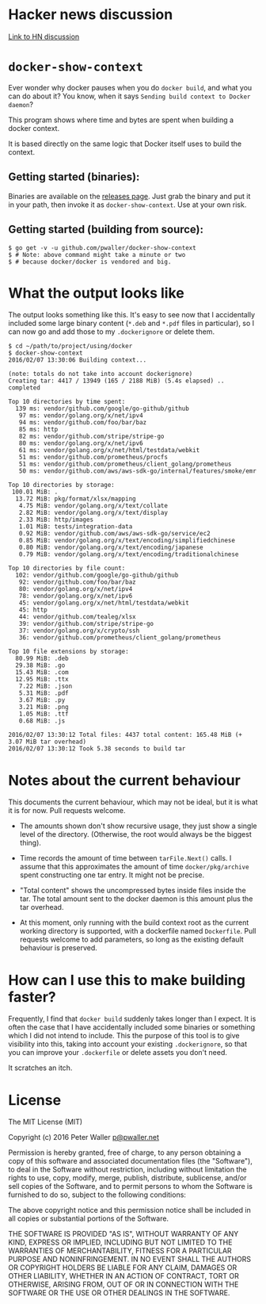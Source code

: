 # Hacker news discussion

[Link to HN discussion](https://news.ycombinator.com/item?id=11052942)

# `docker-show-context`

Ever wonder why docker pauses when you do `docker build`, and what you can do
about it? You know, when it says `Sending build context to Docker daemon`?

This program shows where time and bytes are spent when building a docker context.

It is based directly on the same logic that Docker itself uses to build the
context.

## Getting started (binaries):

Binaries are available on the
[releases page](https://github.com/pwaller/docker-show-context/releases/tag/v1.0).
Just grab the binary and put it in your path, then invoke it as
`docker-show-context`. Use at your own risk.

## Getting started (building from source):

```
$ go get -v -u github.com/pwaller/docker-show-context
$ # Note: above command might take a minute or two
$ # because docker/docker is vendored and big.
```

# What the output looks like

The output looks something like this. It's easy to see now that I accidentally
included some large binary content (`*.deb` and `*.pdf` files in particular),
so I can now go and add those to my `.dockerignore` or delete them.

```
$ cd ~/path/to/project/using/docker
$ docker-show-context
2016/02/07 13:30:06 Building context...

(note: totals do not take into account dockerignore)
Creating tar: 4417 / 13949 (165 / 2188 MiB) (5.4s elapsed) .. completed

Top 10 directories by time spent:
  139 ms: vendor/github.com/google/go-github/github
   97 ms: vendor/golang.org/x/net/ipv4
   94 ms: vendor/github.com/foo/bar/baz
   85 ms: http
   82 ms: vendor/github.com/stripe/stripe-go
   80 ms: vendor/golang.org/x/net/ipv6
   61 ms: vendor/golang.org/x/net/html/testdata/webkit
   51 ms: vendor/github.com/prometheus/procfs
   51 ms: vendor/github.com/prometheus/client_golang/prometheus
   50 ms: vendor/github.com/aws/aws-sdk-go/internal/features/smoke/emr

Top 10 directories by storage:
 100.01 MiB: .
  13.72 MiB: pkg/format/xlsx/mapping
   4.75 MiB: vendor/golang.org/x/text/collate
   2.82 MiB: vendor/golang.org/x/text/display
   2.33 MiB: http/images
   1.01 MiB: tests/integration-data
   0.92 MiB: vendor/github.com/aws/aws-sdk-go/service/ec2
   0.85 MiB: vendor/golang.org/x/text/encoding/simplifiedchinese
   0.80 MiB: vendor/golang.org/x/text/encoding/japanese
   0.79 MiB: vendor/golang.org/x/text/encoding/traditionalchinese

Top 10 directories by file count:
  102: vendor/github.com/google/go-github/github
   92: vendor/github.com/foo/bar/baz
   80: vendor/golang.org/x/net/ipv4
   78: vendor/golang.org/x/net/ipv6
   45: vendor/golang.org/x/net/html/testdata/webkit
   45: http
   44: vendor/github.com/tealeg/xlsx
   39: vendor/github.com/stripe/stripe-go
   37: vendor/golang.org/x/crypto/ssh
   36: vendor/github.com/prometheus/client_golang/prometheus

Top 10 file extensions by storage:
  80.99 MiB: .deb
  29.38 MiB: .go
  15.43 MiB: .com
  12.95 MiB: .ttx
   7.22 MiB: .json
   5.31 MiB: .pdf
   3.67 MiB: .py
   3.21 MiB: .png
   1.05 MiB: .ttf
   0.68 MiB: .js

2016/02/07 13:30:12 Total files: 4437 total content: 165.48 MiB (+ 3.07 MiB tar overhead)
2016/02/07 13:30:12 Took 5.38 seconds to build tar
```

# Notes about the current behaviour

This documents the current behaviour, which may not be ideal, but it is what it
is for now. Pull requests welcome.

* The amounts shown don't show recursive usage, they just show a single level
  of the directory. (Otherwise, the root would always be the biggest thing).

* Time records the amount of time between `tarFile.Next()` calls. I assume that
  this approximates the amount of time `docker/pkg/archive` spent constructing
  one tar entry. It might not be precise.

* "Total content" shows the uncompressed bytes inside files inside the tar.
  The total amount sent to the docker daemon is this amount plus the tar
  overhead.

* At this moment, only running with the build context root as the current
  working directory is supported, with a dockerfile named `Dockerfile`.
  Pull requests welcome to add parameters, so long as the existing default
  behaviour is preserved.

# How can I use this to make building faster?

Frequently, I find that `docker build` suddenly takes longer than I expect. It
is often the case that I have accidentally included some binaries or something
which I did not intend to include. This the purpose of this tool is to give
visibility into this, taking into account your existing `.dockerignore`,
so that you can improve your `.dockerfile` or delete assets you don't need.

It scratches an itch.

# License

The MIT License (MIT)

Copyright (c) 2016 Peter Waller <p@pwaller.net>

Permission is hereby granted, free of charge, to any person obtaining a copy
of this software and associated documentation files (the "Software"), to deal
in the Software without restriction, including without limitation the rights
to use, copy, modify, merge, publish, distribute, sublicense, and/or sell
copies of the Software, and to permit persons to whom the Software is
furnished to do so, subject to the following conditions:

The above copyright notice and this permission notice shall be included in all
copies or substantial portions of the Software.

THE SOFTWARE IS PROVIDED "AS IS", WITHOUT WARRANTY OF ANY KIND, EXPRESS OR
IMPLIED, INCLUDING BUT NOT LIMITED TO THE WARRANTIES OF MERCHANTABILITY,
FITNESS FOR A PARTICULAR PURPOSE AND NONINFRINGEMENT. IN NO EVENT SHALL THE
AUTHORS OR COPYRIGHT HOLDERS BE LIABLE FOR ANY CLAIM, DAMAGES OR OTHER
LIABILITY, WHETHER IN AN ACTION OF CONTRACT, TORT OR OTHERWISE, ARISING FROM,
OUT OF OR IN CONNECTION WITH THE SOFTWARE OR THE USE OR OTHER DEALINGS IN THE
SOFTWARE.
